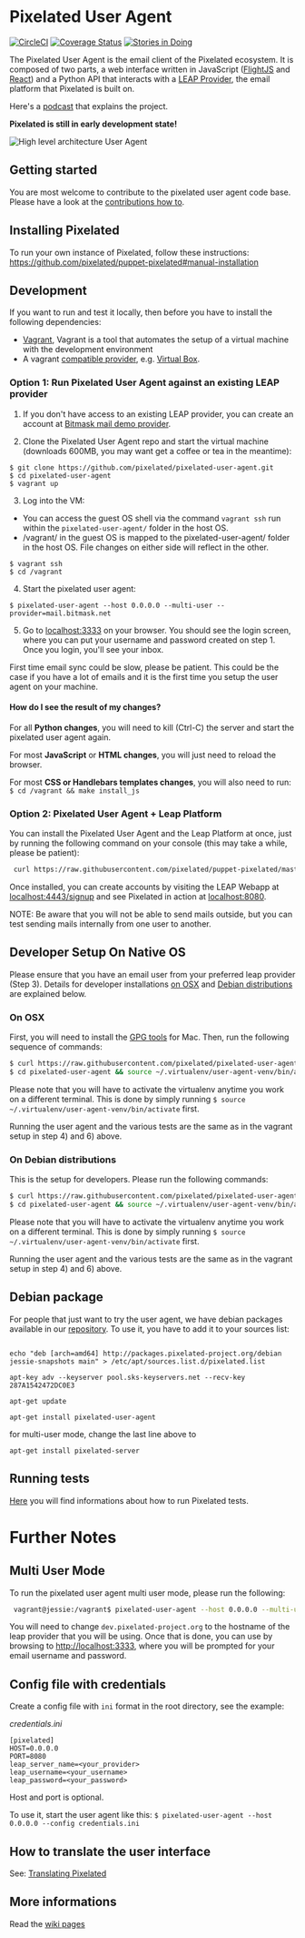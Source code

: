 Pixelated User Agent
====================

[![CircleCI](https://circleci.com/gh/pixelated/pixelated-user-agent.svg?style=svg)](https://circleci.com/gh/pixelated/pixelated-user-agent)
[![Coverage Status](https://coveralls.io/repos/pixelated/pixelated-user-agent/badge.svg?branch=master)](https://coveralls.io/r/pixelated/pixelated-user-agent?branch=master)
[![Stories in Doing](https://badge.waffle.io/pixelated/pixelated-user-agent.svg?label=doing&title=Doing)](http://waffle.io/pixelated/pixelated-user-agent)

The Pixelated User Agent is the email client of the Pixelated ecosystem. It is composed of two parts, a web interface written in JavaScript ([FlightJS](https://flightjs.github.io/) and [React](https://facebook.github.io/react/)) and a Python API that interacts with a [LEAP Provider](https://leap.se/), the email platform that Pixelated is built on.

Here's a [podcast](https://soundcloud.com/thoughtworks/pixelated-why-secure-communication-is-essential) that explains the project.

**Pixelated is still in early development state!**

![High level architecture User Agent](https://raw.githubusercontent.com/pixelated/website/master/assets/images/pixelated-user-agent.png)

## Getting started

You are most welcome to contribute to the pixelated user agent code base. Please have a look at the [contributions how to](https://github.com/pixelated/pixelated-user-agent/blob/master/CONTRIBUTING.md).

## Installing Pixelated

To run your own instance of Pixelated, follow these instructions: https://github.com/pixelated/puppet-pixelated#manual-installation

## Development

If you want to run and test it locally, then before you have to install the following dependencies:

* [Vagrant](https://www.vagrantup.com/downloads.html), Vagrant is a tool that automates the setup of a virtual machine with the development environment
* A vagrant [compatible provider](https://www.vagrantup.com/docs/providers/), e.g. [Virtual Box](https://www.virtualbox.org/wiki/Downloads).

### Option 1: Run Pixelated User Agent against an existing LEAP provider

1) If you don't have access to an existing LEAP provider, you can create an account at [Bitmask mail demo provider](https://mail.bitmask.net/).

2) Clone the Pixelated User Agent repo and start the virtual machine (downloads 600MB, you may want get a coffee or tea in the meantime):

```
$ git clone https://github.com/pixelated/pixelated-user-agent.git
$ cd pixelated-user-agent
$ vagrant up
```

3) Log into the VM:
* You can access the guest OS shell via the command `vagrant ssh` run within the `pixelated-user-agent/` folder in the host OS.
* /vagrant/ in the guest OS is mapped to the pixelated-user-agent/ folder in the host OS. File changes on either side will reflect in the other.

```
$ vagrant ssh
$ cd /vagrant
```

4) Start the pixelated user agent:

```
$ pixelated-user-agent --host 0.0.0.0 --multi-user --provider=mail.bitmask.net
```

5) Go to [localhost:3333](http://localhost:3333/) on your browser. You should see the login screen, where you can put your username and password created on step 1. Once you login, you'll see your inbox.

First time email sync could be slow, please be patient. This could be the case if you have a lot of emails and it is the first time you setup the user agent on your machine.

#### How do I see the result of my changes?

For all **Python changes**, you will need to kill (Ctrl-C) the server and start the pixelated user agent again.

For most **JavaScript** or **HTML changes**, you will just need to reload the browser.

For most **CSS or Handlebars templates changes**, you will also need to run: `$ cd /vagrant && make install_js`

### Option 2: Pixelated User Agent + Leap Platform

You can install the Pixelated User Agent and the Leap Platform at once, just by running the following command on your console (this may take a while, please be patient):

```bash
 curl https://raw.githubusercontent.com/pixelated/puppet-pixelated/master/vagrant_platform.sh | sh
```

 Once installed, you can create accounts by visiting the LEAP Webapp at [localhost:4443/signup](https://localhost:4443/signup) and see Pixelated in action at [localhost:8080](https://localhost:8080/).

 NOTE: Be aware that you will not be able to send mails outside, but you can test sending mails internally from one user to another.

 ## Developer Setup On Native OS

 Please ensure that you have an email user from your preferred leap provider (Step 3).
 Details for developer installations [on OSX](#on-osx) and [Debian distributions](#on-debian-distributions) are explained below.


 ### On OSX

 First, you will need to install the [GPG tools](https://gpgtools.org/) for Mac.
 Then, run the following sequence of commands:
 ```bash
 $ curl https://raw.githubusercontent.com/pixelated/pixelated-user-agent/master/osx_setup.sh | sh
 $ cd pixelated-user-agent && source ~/.virtualenv/user-agent-venv/bin/activate
 ```

 Please note that you will have to activate the virtualenv anytime you work on a different terminal. This is done by simply running `$ source ~/.virtualenv/user-agent-venv/bin/activate` first.

 Running the user agent and the various tests are the same as in the vagrant setup in step 4) and 6) above.

 ### On Debian distributions

 This is the setup for developers. Please run the following commands:

 ```bash
 $ curl https://raw.githubusercontent.com/pixelated/pixelated-user-agent/master/debian_setup.sh | bash
 $ cd pixelated-user-agent && source ~/.virtualenv/user-agent-venv/bin/activate
 ```

 Please note that you will have to activate the virtualenv anytime you work on a different terminal. This is done by simply running `$ source ~/.virtualenv/user-agent-venv/bin/activate` first.

 Running the user agent and the various tests are the same as in the vagrant setup in step 4) and 6) above.

 ## Debian package

 For people that just want to try the user agent, we have debian packages available in our [repository](http://packages.pixelated-project.org/debian/). To use it, you have to add it to your sources list:

 ```shell

 echo "deb [arch=amd64] http://packages.pixelated-project.org/debian jessie-snapshots main" > /etc/apt/sources.list.d/pixelated.list

 apt-key adv --keyserver pool.sks-keyservers.net --recv-key 287A1542472DC0E3

 apt-get update

 apt-get install pixelated-user-agent
 ```

 for multi-user mode, change the last line above to
 ```shell
 apt-get install pixelated-server
 ```

## Running tests

[Here](https://github.com/pixelated/pixelated-user-agent/wiki/Running-Tests) you will find informations about how to run Pixelated tests.

# Further Notes

## Multi User Mode

To run the pixelated user agent multi user mode, please run the following:
```bash
 vagrant@jessie:/vagrant$ pixelated-user-agent --host 0.0.0.0 --multi-user --provider=dev.pixelated-project.org
```

You will need to change `dev.pixelated-project.org` to the hostname of the leap provider that you will be using.
Once that is done, you can use by browsing to [http://localhost:3333](http://localhost:3333), where you will be prompted for your email username and password.

## Config file with credentials

Create a config file with `ini` format in the root directory, see the example:

*credentials.ini*
```
[pixelated]
HOST=0.0.0.0
PORT=8080
leap_server_name=<your_provider>
leap_username=<your_username>
leap_password=<your_password>
```
Host and port is optional.

To use it, start the user agent like this:
`$ pixelated-user-agent --host 0.0.0.0 --config credentials.ini`



## How to translate the user interface

See: [Translating Pixelated](https://github.com/pixelated/pixelated-user-agent/wiki/Translating-Pixelated)

## More informations

Read the [wiki pages](https://github.com/pixelated/pixelated-user-agent/wiki)

